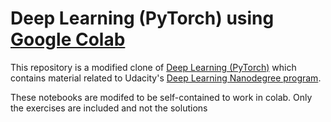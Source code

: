 # Deep Learning (PyTorch) using [Google Colab](https://colab.research.google.com)

This repository is a modified clone of [Deep Learning (PyTorch)](https://github.com/udacity/deep-learning-v2-pytorch) which contains material related to Udacity's [Deep Learning Nanodegree program](https://www.udacity.com/course/deep-learning-nanodegree--nd101).

These notebooks are modifed to be self-contained to work in colab. Only the exercises are included and not the solutions